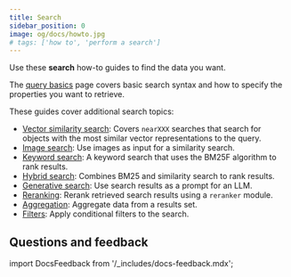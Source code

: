 ```yaml
---
title: Search
sidebar_position: 0
image: og/docs/howto.jpg
# tags: ['how to', 'perform a search']
---
```


Use these **search** how-to guides to find the data you want.

The [query basics](./basics.md) page covers basic search syntax and how to specify the properties you want to retrieve.

These guides cover additional search topics:

- [Vector similarity search](./similarity.md): Covers `nearXXX` searches that search for objects with the most similar vector representations to the query.
- [Image search](./image.md): Use images as input for a similarity search.
- [Keyword search](./bm25.md): A keyword search that uses the BM25F algorithm to rank results.
- [Hybrid search](./hybrid.md): Combines BM25 and similarity search to rank results.
- [Generative search](./generative.md): Use search results as a prompt for an LLM.
- [Reranking](./rerank.md): Rerank retrieved search results using a `reranker` module.
- [Aggregation](./aggregate.md): Aggregate data from a results set.
- [Filters](./filters.md): Apply conditional filters to the search.

## Questions and feedback

import DocsFeedback from '/_includes/docs-feedback.mdx';

<DocsFeedback/>
